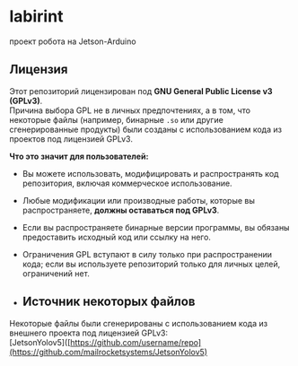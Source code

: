# labirint
проект робота на Jetson-Arduino


## Лицензия

Этот репозиторий лицензирован под **GNU General Public License v3 (GPLv3)**.  
Причина выбора GPL не в личных предпочтениях, а в том, что некоторые файлы (например, бинарные `.so` или другие сгенерированные продукты) были созданы с использованием кода из проектов под лицензией GPLv3.  

**Что это значит для пользователей:**
- Вы можете использовать, модифицировать и распространять код репозитория, включая коммерческое использование.
- Любые модификации или производные работы, которые вы распространяете, **должны оставаться под GPLv3**.
- Если вы распространяете бинарные версии программы, вы обязаны предоставить исходный код или ссылку на него.
- Ограничения GPL вступают в силу только при распространении кода; если вы используете репозиторий только для личных целей, ограничений нет.

- ## Источник некоторых файлов

Некоторые файлы были сгенерированы с использованием кода из внешнего проекта под лицензией GPLv3:  
[JetsonYolov5]([https://github.com/username/repo](https://github.com/mailrocketsystems/JetsonYolov5)
